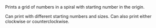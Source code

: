 Prints a grid of numbers in a spiral with starting number in the origin.

Can print with different starting numbers and sizes.
Can also print either clockwise or counterclockwise.